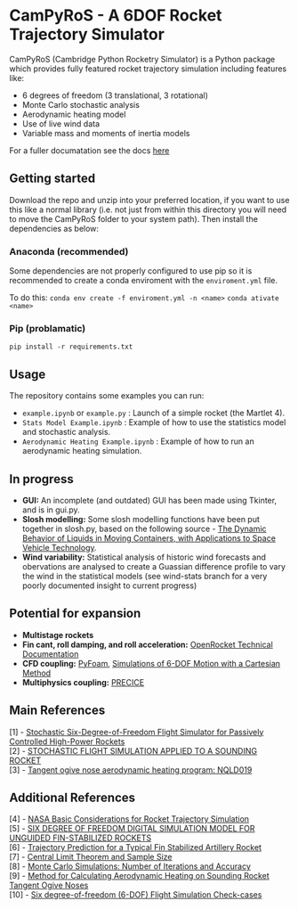 # CamPyRoS - A 6DOF Rocket Trajectory Simulator

CamPyRoS (Cambridge Python Rocketry Simulator) is a Python package which provides fully featured rocket trajectory simulation including features like:
- 6 degrees of freedom (3 translational, 3 rotational)
- Monte Carlo stochastic analysis
- Aerodynamic heating model
- Use of live wind data
- Variable mass and moments of inertia models  

For a fuller documatation see the docs [here](https://cuspaceflight.github.io/CamPyRoS-Docs/)

## Getting started
Download the repo and unzip into your preferred location, if you want to use this like a normal library (i.e. not just from within this directory you will need to move the CamPyRoS folder to your system path). Then install the dependencies as below:
### Anaconda (recommended)
Some dependencies are not properly configured to use pip so it is recommended to create a conda enviroment with the `enviroment.yml` file. 

To do this:
`conda env create -f enviroment.yml -n <name>`
`conda ativate <name>`
### Pip (problamatic)
`pip install -r requirements.txt`

## Usage

The repository contains some examples you can run:  
- `example.ipynb` or `example.py` : Launch of a simple rocket (the Martlet 4).  
- `Stats Model Example.ipynb` : Example of how to use the statistics model and stochastic analysis.  
- `Aerodynamic Heating Example.ipynb` : Example of how to run an aerodynamic heating simulation.  


## In progress
- **GUI:** An incomplete (and outdated) GUI has been made using Tkinter, and is in gui.py.
- **Slosh modelling:** Some slosh modelling functions have been put together in slosh.py, based on the following source - [The Dynamic Behavior of Liquids in Moving Containers, with Applications to Space Vehicle Technology](https://ntrs.nasa.gov/citations/19670006555).
- **Wind variability:** Statistical analysis of historic wind forecasts and obervations are analysed to create a Guassian difference profile to vary the wind in the statistical models (see wind-stats branch for a very poorly documented insight to current progress)


## Potential for expansion
- **Multistage rockets**
- **Fin cant, roll damping, and roll acceleration:** [OpenRocket Technical Documentation](http://openrocket.info/documentation.html)
- **CFD coupling:** [PyFoam](https://openfoamwiki.net/index.php/Contrib/PyFoam), [Simulations of 6-DOF Motion
with a Cartesian Method](https://pdfs.semanticscholar.org/ace3/5a61803390b0e0b70f6ca34492ad20a03e03.pdf)
- **Multiphysics coupling:** [PRECICE](https://www.precice.org/)


## Main References
[1] - [Stochastic Six-Degree-of-Freedom Flight Simulator for Passively Controlled High-Power Rockets](https://ascelibrary.org/doi/10.1061/%28ASCE%29AS.1943-5525.0000051)  
[2] - [STOCHASTIC FLIGHT SIMULATION APPLIED TO A SOUNDING ROCKET](https://sci-hub.do/10.2514/6.iac-04-a.1.07)  
[3] - [Tangent ogive nose aerodynamic heating program: NQLD019](https://ntrs.nasa.gov/citations/19730063810)  


## Additional References
[4] - [NASA Basic Considerations for Rocket Trajectory Simulation](https://apps.dtic.mil/sti/pdfs/AD0642855.pdf)  
[5] - [SIX DEGREE OF FREEDOM DIGITAL SIMULATION MODEL FOR UNGUIDED FIN-STABILIZED ROCKETS](https://apps.dtic.mil/dtic/tr/fulltext/u2/452106.pdf)  
[6] - [Trajectory Prediction for a Typical Fin Stabilized Artillery Rocket](https://journals.ekb.eg/article_23742_f19c1da1a61e78c1f5bb7ce58a7b30dd.pdf)  
[7] - [Central Limit Theorem and Sample Size](https://www.umass.edu/remp/Papers/Smith&Wells_NERA06.pdf)  
[8] - [Monte Carlo Simulations: Number of Iterations and Accuracy](https://apps.dtic.mil/dtic/tr/fulltext/u2/a621501.pdf)  
[9] - [Method for Calculating Aerodynamic Heating on Sounding Rocket Tangent Ogive Noses](https://arc.aiaa.org/doi/abs/10.2514/3.62081)  
[10] - [Six degree-of-freedom (6-DOF) Flight Simulation Check-cases](https://nescacademy.nasa.gov/flightsim/)  



